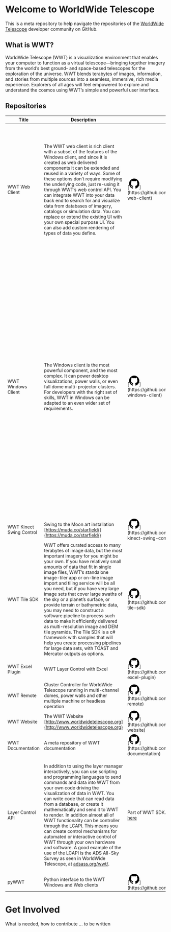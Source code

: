 # Welcome to WorldWide Telescope

This is a meta repository to help navigate the repositories of the [WorldWide Telescope](http://www.worldwidetelescope.org) developer community on GitHub.

## What is WWT?
WorldWide Telescope (WWT) is a visualization environment that enables your computer to function as a virtual telescope—bringing together imagery from the world’s best ground- and space-based telescopes for the exploration of the universe. WWT blends terabytes of images, information, and stories from multiple sources into a seamless, immersive, rich media experience. Explorers of all ages will feel empowered to explore and understand the cosmos using WWT’s simple and powerful user interface.

## Repositories

| Title | Description | Repository | Skills Required |
|-- |-- |-- | -- |
| WWT Web Client | The WWT web client is rich client with a subset of the features of the Windows client, and since it is created as web delivered components it can be extended and reused in a variety of ways. Some of these options don’t require modifying the underlying code, just re-using it through WWT’s web control API. You can integrate WWT into your data back end to search for and visualize data from databases of imagery, catalogs or simulation data. You can replace or extend the existing UI with your own special purpose UI. You can also add custom rendering of types of data you define. | [![](assets/mark-github.svg "https://github.com/WorldWideTelescope/wwt-web-client")](https://github.com/WorldWideTelescope/wwt-web-client) | The User interface for the WWT Web client created in JavaScript with the AngularJS framework. You should be familiar with JavaScript, AngularJS and JSON to modify or extend the web client. The core rendering code is written in C#/.NET and cross compiled to JavaScript using ScriptSharp. There is custom HTML5 Canvas rendering code, with graceful transition to WebGL when available. Working in the core rendering code requires understanding of low-level 3D rendering, 2D and 3D transforms and data structures as well as HTML canvas and WebGL rendering techniques. |
| WWT Windows Client | The Windows client is the most powerful component, and the most complex. It can power desktop visualizations, power walls, or even full dome multi-projector clusters.  For developers with the right set of skills, WWT in Windows can be adapted to an even wider set of requirements. | [![](assets/mark-github.svg "https://github.com/WorldWideTelescope/wwt-windows-client")](https://github.com/WorldWideTelescope/wwt-windows-client) | The WWT Windows Client is built in Visual Studio 2013 with the .net framework 4.5x. It uses custom Winforms controls for the user interface, and DirectX11 for the 3D rendering. The interface between the C# .NET code and DirectX11 is the SharpDX library, another open source component. The client also has significant amounts of HLSL Shader code for both rendering and GP/GPU computation (such as orbits, temporal animation, lighting, etc.). There is a significant amount of TCP/IP networking code, as well as a full HTTP server implementation. To modify the core rendering code you need to know advanced 3D & spherical math and 3D rendering techniques similar to that of 3D Game engines. You also need to understand astronomical mathematics. <br><br> There is a layer class model that can be derived from to allow new layer types to be defines without having to modify much of the core WWT codebase. This will be the most popular way of extending WWT, and will probably be exposed as a plug-in model for allowing the main-line installations to take 3rd party WWT layers without having to compile them into the mainline code. |
| WWT Kinect Swing Control | Swing to the Moon art installation [https://muda.co/starfield/](https://muda.co/starfield/)| [![](assets/mark-github.svg "https://github.com/WorldWideTelescope/wwt-kinect-swing-control")](https://github.com/WorldWideTelescope/wwt-kinect-swing-control) | |
| WWT Tile SDK | WWT offers curated access to many terabytes of image data, but the most important imagery for you might be your own. If you have relatively small amounts of data that fit in single image files, WWT’s standalone image-tiler app or on-line image import and tiling service will be all you need, but if you have very large image sets that cover large swaths of the sky or a planet’s surface, or provide terrain or bathymetric data, you may need to construct a software pipeline to process such data to make it efficiently delivered as multi-resolution image and DEM tile pyramids. The Tile SDK is a c# framework with samples that will help you create processing pipelines for large data sets, with TOAST and Mercator outputs as options.  | [![](assets/mark-github.svg "https://github.com/WorldWideTelescope/wwt-tile-sdk")](https://github.com/WorldWideTelescope/wwt-tile-sdk) | The WWT Tile SDK requires understanding of how to code, compile, debug and run C# applications. You should also have a strong understanding of general imaging including sampling, bitmaps and reading image data from your input sources. You should also understand the projection you intend to have for your input and output sources and know how to properly sample data from them.
| WWT Excel Plugin | WWT Layer Control with Excel | [![](assets/mark-github.svg "https://github.com/WorldWideTelescope/wwt-excel-plugin")](https://github.com/WorldWideTelescope/wwt-excel-plugin) | |
| WWT Remote | Cluster Controller for WorldWide Telescope running in multi-channel domes, power walls and other multiple machine or headless operation | [![](assets/mark-github.svg "https://github.com/WorldWideTelescope/wwt-remote")](https://github.com/WorldWideTelescope/wwt-remote) | |
| WWT Website | The WWT Website [http://www.worldwidetelescope.org](http://www.worldwidetelescope.org) | [![](assets/mark-github.svg "https://github.com/WorldWideTelescope/wwt-website")](https://github.com/WorldWideTelescope/wwt-website) | ASP.NET MVC 5 and the Razor view engine |
| WWT Documentation | A meta repository of WWT documentation | [![](assets/mark-github.svg  "https://github.com/WorldWideTelescope/wwt-documentation")](https://github.com/WorldWideTelescope/wwt-documentation) | Some experience using WWT |
| Layer Control API | In addition to using the layer manager interactively, you can use scripting and programming languages to send commands and data into WWT from your own code driving the visualization of data in WWT. You can write code that can read data from a database, or create it mathematically and send it to WWT to render. In addition almost all of WWT functionality can be controller through the LCAPI. This means you can create control mechanisms for automated or interactive control of WWT through your own hardware and software.  A good example of the use of the LCAPI is the ADS All-Sky Survey as seen in WorldWide Telescope, at [adsass.org/wwt/](adsass.org/wwt/). |  Part of WWT SDK. Windows Installer available [here](http://wwtweb.blob.core.windows.net/drops/WWTSDK.msi) | You need to be familiar with the programing language or your choice and get the LCAPI documentation and learn how to use HTTP request to send and receive data from WWT. There is also a library called Narwhal that provides a .NET wrapper and high level programming features for those who use .NET. Any language that can call HTTP web services can control WWT, and a Python interface has already been implemented, as pyWWT, (see [www.jzuhone.com/pywwt](www.jzuhone.com/pywwt) |
| pyWWT | Python interface to the WWT Windows and Web clients | [![](assets/mark-github.svg "https://github.com/WorldWideTelescope/pywwt")](https://github.com/WorldWideTelescope/pywwt) | Novice level python knowledge |

# Get Involved
What is needed, how to contribute ... to be written
